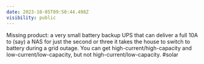 ```yaml
---
date: 2023-10-05T09:50:44.498Z
visibility: public
---
```


Missing product: a very small battery backup UPS that can deliver a full 10A to (say) a NAS for just the second or three it takes the house to switch to battery during a grid outage. You can get high-current/high-capacity and low-current/low-capacity, but not high-current/low-capacity. #solar
